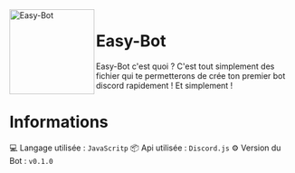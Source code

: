 <img align=left src="https://w7.pngwing.com/pngs/855/934/png-transparent-discord-computer-icons-online-chat-video-game-internet-bot-honeycomb-miscellaneous-blue-rectangle.png" width="150" alt="Easy-Bot" />

# Easy-Bot
Easy-Bot c'est quoi ? C'est tout simplement des fichier qui te permetterons de crée ton premier bot discord rapidement ! Et simplement !

# Informations

💻 Langage utilisée : `JavaScritp`
📦 Api utilisée : `Discord.js`
⚙️ Version du Bot : `v0.1.0`
